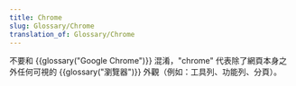 ```yaml
---
title: Chrome
slug: Glossary/Chrome
translation_of: Glossary/Chrome
---
```

不要和 {{glossary("Google Chrome")}} 混淆，"chrome" 代表除了網頁本身之外任何可視的 {{glossary("瀏覽器")}} 外觀（例如：工具列、功能列、分頁）。
